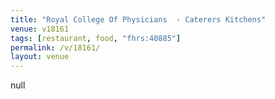 ```yaml
---
title: "Royal College Of Physicians  - Caterers Kitchens"
venue: v18161
tags: [restaurant, food, "fhrs:40885"]
permalink: /v/18161/
layout: venue
---
```

null
